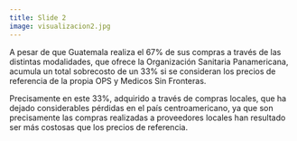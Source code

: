 ```yaml
---
title: Slide 2
image: visualizacion2.jpg
---
```


A pesar de que Guatemala realiza el 67% de sus compras a través de las distintas modalidades, que ofrece la Organización Sanitaria Panamericana, acumula un total sobrecosto de un 33% si se consideran los precios de referencia de la propia OPS y Medicos Sin Fronteras. 

Precisamente en este 33%, adquirido a través de compras locales, que ha dejado considerables pérdidas en el país centroamericano, ya que son precisamente las compras realizadas a proveedores locales han resultado ser más costosas que los precios de referencia. 
